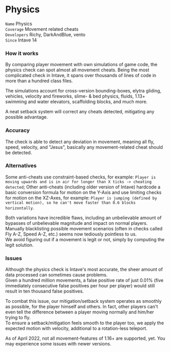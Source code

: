 # Physics

`Name` Physics<br>
`Coverage` Movement related cheats<br>
`Developers` Richy, DarkAndBlue, vento<br>
`Since` Intave 14<br>

### How it works
By comparing player movement with own simulations of game code, the physics check can spot almost all movement cheats.
Being the most complicated check in Intave, it spans over thousands of lines of code in more than a hundred class files.<br>

The simulations account for cross-version bounding-boxes, elytra gliding, vehicles, velocity and fireworks, slime- & bed physics, fluids, 1.13+ swimming and water elevators, scaffolding blocks, and much more.

A neat setback system will correct any cheats detected, mitigating any possible advantage.
### Accuracy
The check is able to detect any deviation in movement, meaning all fly, speed, velocity, and "Jesus", basically any movement-related cheat should be detected.
### Alternatives
Some anti-cheats use constraint-based checks, for example: `Player is moving upwards and is in air for longer than X ticks -> cheating detected`;
Other anti-cheats (including older version of Intave) hardcode a basic conversion formula for motion on the Y-Axis and use limiting checks for motion on the XZ-Axes, 
for example: `Player is jumping (defined by vertical motion), so he can't move faster than 0.6 blocks horizontally`.<br>

Both variations have incredible flaws, including an unbelievable amount of bypasses of unbelievable magnitude and impact on normal players. <br>
Manually blacklisting possible movement scenarios (often in checks called Fly A-Z, Speed A-Z, etc.) seems now tediously pointless to us.<br>
We avoid figuring out if a movement is legit or not, simply by computing the legit solution.
### Issues
Although the physics check is Intave's most accurate, the sheer amount of data processed can sometimes cause problems.<br>
Given a hundred million movements, a false positive rate of just 0.01% (five immediately consecutive false positives per hour per player) would still result in ten thousand false positives.<br>

To combat this issue, our mitigation/setback system operates as smoothly as possible, for the player himself and others.
In fact, other players can't even tell the difference between a player moving normally and him/her trying to fly.<br>
To ensure a setback/mitigation feels smooth to the player too, we apply the expected motion with velocity, additional to a rotation-less teleport.

As of April 2022, not all movement-features of 1.16+ are supported, yet.
You may experience some issues with newer versions.